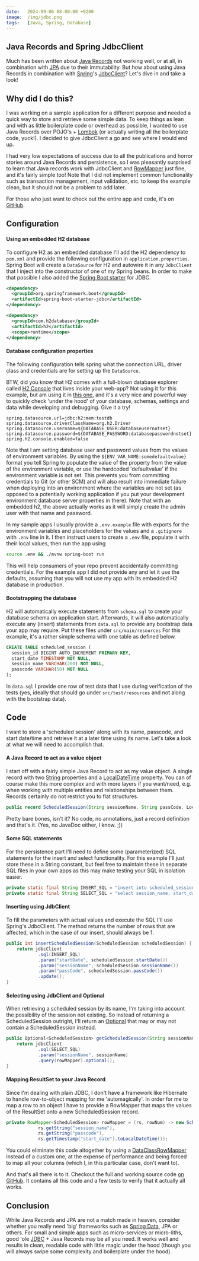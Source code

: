 ```yaml
---
date:   2024-09-06 08:00:00 +0200
image:  /img/jdbc.png
tags:   [Java, Spring, Database]
---
```


## Java Records and Spring JdbcClient

Much has been written about [Java Records](https://docs.oracle.com/en/java/javase/14/language/records.html) not working well, or at all, in combination with [JPA](https://www.oracle.com/java/technologies/persistence-jsp.html) due to their immutability. But how about using Java Records in combination with [Spring](https://spring.io/projects/spring-framework)'s [JdbcClient](https://docs.spring.io/spring-framework/docs/current/javadoc-api/org/springframework/jdbc/core/simple/JdbcClient.html)? Let's dive in and take a look!

## Why did I do this?

I was working on a sample application for a different purpose and needed a quick way to store and retrieve some simple data. To keep things as lean and with as little boilerplate code or overhead as possible, I wanted to use Java Records over POJO's + [Lombok](https://projectlombok.org/) (or actually writing all the boilerplate code, yuck!). I decided to give JdbcClient a go and see where I would end up.

I had very low expectations of success due to all the publications and horror stories around Java Records and persistence, so I was pleasantly surprised to learn that Java records work with JdbcClient and [RowMapper](https://docs.spring.io/spring-framework/docs/current/javadoc-api/org/springframework/jdbc/core/RowMapper.html) just fine, and it's fairly simple too! Note that I did not implement common functionality such as transaction management, input validation, etc. to keep the example clean, but it should not be a problem to add later.

For those who just want to check out the entire app and code, it's on [GitHub](https://github.com/NLxAROSA/jdbcrecordsdemo).

## Configuration

#### Using an embedded H2 database

To configure H2 as an embedded database I'll add the H2 dependency to `pom.xml` and provide the following configuration in `application.properties`. Spring Boot will create a `DataSource` for H2 and autowire it in any `JdbcClient` that I inject into the constructor of one of my Spring beans. In order to make that possible I also added the [Spring Boot starter](https://github.com/spring-projects/spring-boot/tree/main/spring-boot-project/spring-boot-starters) for JDBC.

```xml
<dependency>
  <groupId>org.springframework.boot</groupId>
  <artifactId>spring-boot-starter-jdbc</artifactId>
</dependency>

<dependency>
  <groupId>com.h2database</groupId>
  <artifactId>h2</artifactId>
  <scope>runtime</scope>
</dependency>
```

#### Database configuration properties

The following configuration tells spring what the connection URL, driver class and credentials are for setting up the `DataSource`.

BTW, did you know that H2 comes with a full-blown database explorer called [H2 Console](https://www.h2database.com/html/tutorial.html#tutorial_starting_h2_console) that lives inside your web-app? Not using it for this example, but am using it in [this one](https://github.com/NLxAROSA/zoom-calendar-vsdk-example), and it's a very nice and powerful way to quickly check 'under the hood' of your database, schemas, settings and data while developing and debugging. Give it a try!

```properties 
spring.datasource.url=jdbc:h2:mem:testdb
spring.datasource.driverClassName=org.h2.Driver
spring.datasource.username=${DATABASE_USER:databaseusernotset}
spring.datasource.password=${DATABASE_PASSWORD:databasepasswordnotset}
spring.h2.console.enabled=false
```

Note that I am setting database user and password values from the values of environment variables. By using the `${ENV_VAR_NAME:somedefaultvalue}` format you tell Spring to populate the value of the property from the value of the environment variable, or use the hardcoded 'defaultvalue' if the environment variable is not set. This prevents you from committing credentials to Git (or other SCM) and will also result into immediate failure when deploying into an environment where the variables are not set (as opposed to a potentially working application if you put your development environment database server properties in there). Note that with an embedded h2, the above actually works as it will simply create the admin user with that name and password.

In my sample apps I usually provide a `.env.example` file with exports for the environment variables and placeholders for the values and a `.gitignore` with `.env` line in it. I then instruct users to create a `.env` file, populate it with their local values, then run the app using 
```bash 
source .env && ./mvnw spring-boot run
```
This will help consumers of your repo prevent accidentally committing credentials. For the example app I did not provide any and let it use the defaults, assuming that you will not use my app with its embedded H2 database in production.

#### Bootstrapping the database
H2 will automatically execute statements from `schema.sql` to create your database schema on application start. Afterwards, it will also automatically execute any (insert) statements from `data.sql` to provide any bootstrap data your app may require. Put these files under `src/main/resources` For this example, it's a rather simple schema with one table as defined below.
```sql
CREATE TABLE scheduled_session (
  session_id BIGINT AUTO_INCREMENT PRIMARY KEY,
  start_date TIMESTAMP NOT NULL,
  session_name VARCHAR(200) NOT NULL,
  passcode VARCHAR(50) NOT NULL
);
```
In `data.sql` I provide one row of test data that I use during verification of the tests (yes, ideally that should go under `src/test/resources` and not along with the bootstrap data).

## Code
I want to store a 'scheduled session' along with its name, passcode, and start date/time and retrieve it at a later time using its name. Let's take a look at what we will need to accomplish that.

#### A Java Record to act as a value object
I start off with a fairly simple Java Record to act as my value object. A single record with two [String](https://docs.oracle.com/en/java/javase/22/docs/api/java.base/java/lang/String.html) properties and a [LocalDateTime](https://docs.oracle.com/en/java/javase/22/docs/api/java.base/java/time/LocalDateTime.html) property. You can of course make this more complex and with more layers if you want/need, e.g. when working with multiple entities and relationships between them. Records certainly do not restrict you to flat structures.
```java
public record ScheduledSession(String sessionName, String passCode, LocalDateTime startDate) {}
```
Pretty bare bones, isn't it? No code, no annotations, just a record definition and that's it. (Yes, no JavaDoc either, I know. ;))

#### Some SQL statements
For the persistence part I'll need to define some (parameterized) SQL statements for the insert and select functionality. For this example I'll just store these in a String constant, but feel free to maintain these in separate SQL files in your own apps as this may make testing your SQL in isolation easier.
```java
private static final String INSERT_SQL = "insert into scheduled_session (start_date, session_name, passcode) values (:startDate, :sessionName, :passCode)";
private static final String SELECT_SQL = "select session_name, start_date, passcode from scheduled_session where session_name = :sessionName";
```

#### Inserting using JdbClient
To fill the parameters with actual values and execute the SQL I'll use Spring's JdbcClient. The method returns the number of rows that are affected, which in the case of our insert, should always be 1.
```java
public int insertScheduledSession(ScheduledSession scheduledSession) {
    return jdbcClient
            .sql(INSERT_SQL)
            .param("startDate", scheduledSession.startDate())
            .param("sessionName", scheduledSession.sessionName())
            .param("passCode", scheduledSession.passCode())
            .update();
}
```

#### Selecting using JdbClient and Optional
When retrieving a scheduled session by its name, I'm taking into account the possibility of the session not existing. So instead of returning a ScheduledSession outright, I'll return an [Optional](https://docs.oracle.com/en%2Fjava%2Fjavase%2F22%2Fdocs%2Fapi%2F%2F/java.base/java/util/Optional.html) that may or may not contain a ScheduledSession instead.
```java
public Optional<ScheduledSession> getScheduledSession(String sessionName) {
    return jdbcClient
            .sql(SELECT_SQL)
            .param("sessionName", sessionName)
            .query(rowMapper).optional();
}
```
#### Mapping ResultSet to your Java Record
Since I'm dealing with plain JDBC, I don't have a framework like Hibernate to handle row-to-object mapping for me 'automagically'. In order for me to map a row to an object I have to provide a RowMapper that maps the values of the ResultSet onto a new ScheduledSession record.
```java
private RowMapper<ScheduledSession> rowMapper = (rs, rowNum) -> new ScheduledSession(
            rs.getString("session_name"),
            rs.getString("passcode"), 
            rs.getTimestamp("start_date").toLocalDateTime());
```

You could eliminate this code altogether by using a [DataClassRowMapper](https://docs.spring.io/spring-framework/docs/current/javadoc-api/org/springframework/jdbc/core/DataClassRowMapper.html) instead of a custom one, at the expense of performance and being forced to map all your columns (which I, in this particular case, don't want to).

And that's all there is to it. Checkout the full and working source code [on GitHub](https://github.com/NLxAROSA/jdbcrecordsdemo). It contains all this code and a few tests to verify that it actually all works.

## Conclusion

While Java Records and JPA are not a match made in heaven, consider whether you really need 'big' frameworks such as [Spring Data](https://spring.io/projects/spring-data), JPA or others. For small and simple apps such as micro-services or micro-liths, good 'ole [JDBC](https://docs.oracle.com/en/java/javase/22/docs/api/java.sql/module-summary.html) + Java Records may be all you need. It works well and results in clean, readable code with little magic under the hood (though you will always swipe some complexity and boilerplate under the hood).